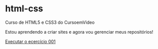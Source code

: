 # html-css
 Curso de HTML5 e CSS3 do CursoemVideo

 Estou aprendendo a criar sites e agora vou gerenciar meus repositórios!

<a href="https://italootavio26.github.io/html-css/exerc%C3%ADcios/ex001/index.html">Executar o ecercício 001</a>